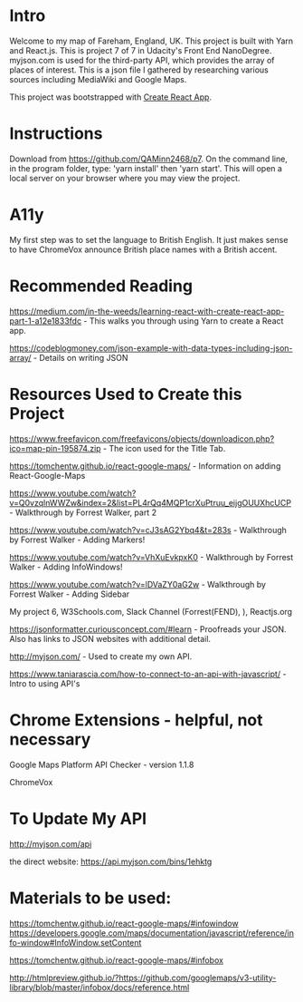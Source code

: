 # Intro

Welcome to my map of Fareham, England, UK.  This project is built with Yarn and React.js.  This is project 7 of 7 in Udacity's Front End NanoDegree.  myjson.com is used for the third-party API, which provides the array of places of interest.  This is a json file I gathered by researching various sources including MediaWiki and Google Maps.

This project was bootstrapped with [Create React App](https://github.com/facebook/create-react-app).


# Instructions

Download from https://github.com/QAMinn2468/p7.  On the command line, in the program folder, type: 'yarn install' then 'yarn start'.  This will open a local server on your browser where you may view the project.


# A11y

My first step was to set the language to British English.  It just makes sense to have ChromeVox announce British place names with a British accent.



# Recommended Reading

https://medium.com/in-the-weeds/learning-react-with-create-react-app-part-1-a12e1833fdc - This walks you through using Yarn to create a React app.

https://codeblogmoney.com/json-example-with-data-types-including-json-array/ - Details on writing JSON




# Resources Used to Create this Project

https://www.freefavicon.com/freefavicons/objects/downloadicon.php?ico=map-pin-195874.zip - The icon used for the Title Tab.

https://tomchentw.github.io/react-google-maps/  - Information on adding React-Google-Maps

https://www.youtube.com/watch?v=Q0vzqlnWWZw&index=2&list=PL4rQq4MQP1crXuPtruu_eijgOUUXhcUCP - Walkthrough by Forrest Walker, part 2

https://www.youtube.com/watch?v=cJ3sAG2Ybq4&t=283s - Walkthrough by Forrest Walker - Adding Markers!

https://www.youtube.com/watch?v=VhXuEvkpxK0 - Walkthrough by Forrest Walker - Adding InfoWindows!

https://www.youtube.com/watch?v=lDVaZY0aG2w - Walkthrough by Forrest Walker - Adding Sidebar

My project 6, W3Schools.com, Slack Channel (Forrest(FEND), ), Reactjs.org

https://jsonformatter.curiousconcept.com/#learn - Proofreads your JSON. Also has links to JSON websites with additional detail.

http://myjson.com/ - Used to create my own API.

https://www.taniarascia.com/how-to-connect-to-an-api-with-javascript/ - Intro to using API's




# Chrome Extensions - helpful, not necessary

Google Maps Platform API Checker - version 1.1.8

ChromeVox



# To Update My API

http://myjson.com/api

the direct website: https://api.myjson.com/bins/1ehktg







#  Materials to be used:

https://tomchentw.github.io/react-google-maps/#infowindow         https://developers.google.com/maps/documentation/javascript/reference/info-window#InfoWindow.setContent

https://tomchentw.github.io/react-google-maps/#infobox         

   http://htmlpreview.github.io/?https://github.com/googlemaps/v3-utility-library/blob/master/infobox/docs/reference.html
